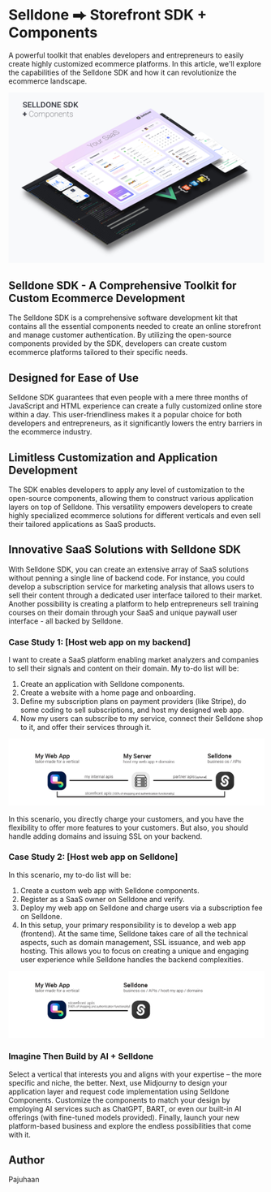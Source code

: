 # Selldone ⮕ Storefront SDK + Components

A powerful toolkit that enables developers and entrepreneurs to easily create highly customized ecommerce platforms. In this article, we'll explore the capabilities of the Selldone SDK and how it can revolutionize the ecommerce landscape.

![Selldone Components](docs/images/selldone-sdk-layers.jpg)

## Selldone SDK - A Comprehensive Toolkit for Custom Ecommerce Development

The Selldone SDK is a comprehensive software development kit that contains all the essential components needed to create an online storefront and manage customer authentication. By utilizing the open-source components provided by the SDK, developers can create custom ecommerce platforms tailored to their specific needs.

## Designed for Ease of Use

Selldone SDK guarantees that even people with a mere three months of JavaScript and HTML experience can create a fully customized online store within a day. This user-friendliness makes it a popular choice for both developers and entrepreneurs, as it significantly lowers the entry barriers in the ecommerce industry.

## Limitless Customization and Application Development

The SDK enables developers to apply any level of customization to the open-source components, allowing them to construct various application layers on top of Selldone. This versatility empowers developers to create highly specialized ecommerce solutions for different verticals and even sell their tailored applications as SaaS products.

## Innovative SaaS Solutions with Selldone SDK

With Selldone SDK, you can create an extensive array of SaaS solutions without penning a single line of backend code. For instance, you could develop a subscription service for marketing analysis that allows users to sell their content through a dedicated user interface tailored to their market. Another possibility is creating a platform to help entrepreneurs sell training courses on their domain through your SaaS and unique paywall user interface - all backed by Selldone.

### Case Study 1: [Host web app on my backend]

I want to create a SaaS platform enabling market analyzers and companies to sell their signals and content on their domain. My to-do list will be:

1. Create an application with Selldone components.
2. Create a website with a home page and onboarding.
3. Define my subscription plans on payment providers (like Stripe), do some coding to sell subscriptions, and host my designed web app.
4. Now my users can subscribe to my service, connect their Selldone shop to it, and offer their services through it.

![Self hosted app strategy](docs/images/selldone-saas-hosting-strategies-1.jpg)

In this scenario, you directly charge your customers, and you have the flexibility to offer more features to your customers. But also, you should handle adding domains and issuing SSL on your backend.

### Case Study 2: [Host web app on Selldone]

In this scenario, my to-do list will be:

1. Create a custom web app with Selldone components.
2. Register as a SaaS owner on Selldone and verify.
3. Deploy my web app on Selldone and charge users via a subscription fee on Selldone.
4. In this setup, your primary responsibility is to develop a web app (frontend). At the same time, Selldone takes care of all the technical aspects, such as domain management, SSL issuance, and web app hosting. This allows you to focus on creating a unique and engaging user experience while Selldone handles the backend complexities.

![Server-less app strategy](docs/images/selldone-saas-hosting-strategies-2.jpg)

### Imagine Then Build by AI + Selldone

Select a vertical that interests you and aligns with your expertise – the more specific and niche, the better. Next, use Midjourny to design your application layer and request code implementation using Selldone Components. Customize the components to match your design by employing AI services such as ChatGPT, BART, or even our built-in AI offerings (with fine-tuned models provided). Finally, launch your new platform-based business and explore the endless possibilities that come with it.

## Author
Pajuhaan